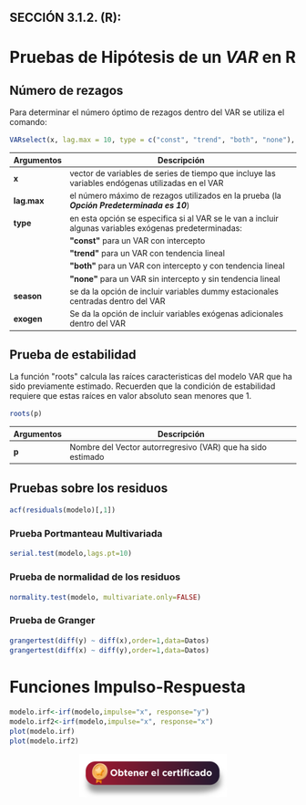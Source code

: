 ## SECCIÓN 3.1.2. (R):

# Pruebas de Hipótesis de un $VAR$ en R

## Número de rezagos

Para determinar el número óptimo de rezagos dentro del VAR se utiliza el comando:
``` r
VARselect(x, lag.max = 10, type = c("const", "trend", "both", "none"), season = NULL, exogen = NULL)
```

| **Argumentos**     | **Descripción**                                                                                                     | 
|--------------------|---------------------------------------------------------------------------------------------------------------------|
| **x**              | vector de variables de series de tiempo que incluye las variables endógenas utilizadas en el VAR                    |
| **lag.max**        | el número máximo de rezagos utilizados en la prueba (la **_Opción Predeterminada es 10_**)                          |
| **type**           | en esta opción se especifica si al VAR se le van a incluir algunas variables exógenas predeterminadas:              |
|                    |  **"const"** para un VAR con intercepto                                                                             |
|                    |  **"trend"** para un VAR con tendencia lineal                                                                       |
|                    |  **"both"** para un VAR con intercepto y con tendencia lineal                                                       |
|                    |  **"none"** para un VAR sin intercepto y sin tendencia lineal                                                       |
| **season**         | se da la opción de incluir variables dummy estacionales centradas dentro del VAR                                    |
| **exogen**         | Se da la opción de incluir variables exógenas adicionales dentro del VAR                                            | 


## Prueba de estabilidad
La función "roots" calcula las raíces caracteristicas del modelo VAR que ha sido previamente estimado. Recuerden que la condición de estabilidad requiere que estas raíces en valor absoluto sean menores que $1$. 

``` r
roots(p)
```

| **Argumentos**     | **Descripción**                                                                                                     | 
|--------------------|---------------------------------------------------------------------------------------------------------------------|
| **p**              | Nombre del Vector autorregresivo (VAR) que ha sido estimado                                                         |

##  Pruebas sobre los residuos
``` r
acf(residuals(modelo)[,1])
```

###  Prueba Portmanteau Multivariada
``` r
serial.test(modelo,lags.pt=10)
```

### Prueba de normalidad de los residuos
``` r
normality.test(modelo, multivariate.only=FALSE)
```

### Prueba de Granger
``` r
grangertest(diff(y) ~ diff(x),order=1,data=Datos)
grangertest(diff(x) ~ diff(y),order=1,data=Datos)
```

# Funciones Impulso-Respuesta
``` r
modelo.irf<-irf(modelo,impulse="x", response="y")
modelo.irf2<-irf(modelo,impulse="x", response="x")
plot(modelo.irf)
plot(modelo.irf2)
```

<div align="center"><a href="https://enlace-academico.escuelaing.edu.co/psc/FORMULARIO/EMPLOYEE/SA/c/EC_LOCALIZACION_RE.LC_FRM_ADMEDCO_FL.GBL" target="_blank"><img src="https://github.com/alvaroperdomo/World-Econometrics/blob/main/.icons/IconCEHBotonCertificado.png" alt="World-Econometrics" width="260" border="0" /></a></div>
